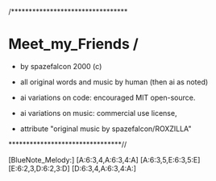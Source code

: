 /*********************************

# Meet_my_Friends /

 - by spazefalcon 2000 (c)

 - all original words and music by human (then ai as noted)

 - ai variations on code: encouraged MIT open-source.

 - ai variations on music: commercial use license,

 - attribute "original music by spazefalcon/ROXZILLA"

********************************//

[BlueNote_Melody:]
[A:6:3,4,A:6:3,4:A]
[A:6:3,5,E:6:3,5:E]
[E:6:2,3,D:6:2,3:D]
[D:6:3,4,A:6:3,4:A:]